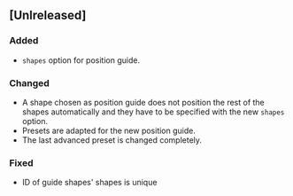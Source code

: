 ## [Unlreleased]

### Added
- `shapes` option for position guide.

### Changed
- A shape chosen as position guide does not position the rest of the shapes automatically and they have to be specified with the new `shapes` option.
- Presets are adapted for the new position guide.
- The last advanced preset is changed completely.

### Fixed
- ID of guide shapes' shapes is unique